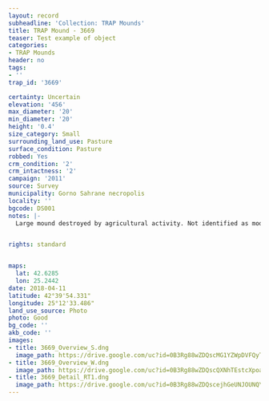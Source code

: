 ```yaml
---
layout: record
subheadline: 'Collection: TRAP Mounds'
title: TRAP Mound - 3669
teaser: Test example of object
categories:
- TRAP Mounds
header: no
tags:
- ''
trap_id: '3669'

certainty: Uncertain
elevation: '456'
max_diameter: '20'
min_diameter: '20'
height: '0.4'
size_category: Small
surrounding_land_use: Pasture
surface_condition: Pasture
robbed: Yes
crm_condition: '2'
crm_intactness: '2'
campaign: '2011'
source: Survey
municipality: Gorno Sahrane necropolis
locality: ''
bgcode: DS001
notes: |-
  Large mound destroyed by agricultural activity. Not identified as modern due to origin of soil.


rights: standard


maps:
  lat: 42.6285
  lon: 25.2442
date: 2018-04-11
latitude: 42°39'54.331"
longitude: 25°12'33.486"
land_use_source: Photo
photo: Good
bg_code: ''
akb_code: ''
images:
- title: 3669_Overview_S.dng
  image_path: https://drive.google.com/uc?id=0B3Rg88wZDQscMG1YZWpDVFQyTkk
- title: 3669_Overview_W.dng
  image_path: https://drive.google.com/uc?id=0B3Rg88wZDQscQXNhTEstcXpoajQ
- title: 3669_Detail_RT1.dng
  image_path: https://drive.google.com/uc?id=0B3Rg88wZDQscejhGeUNJOUNQYXM
---
```


